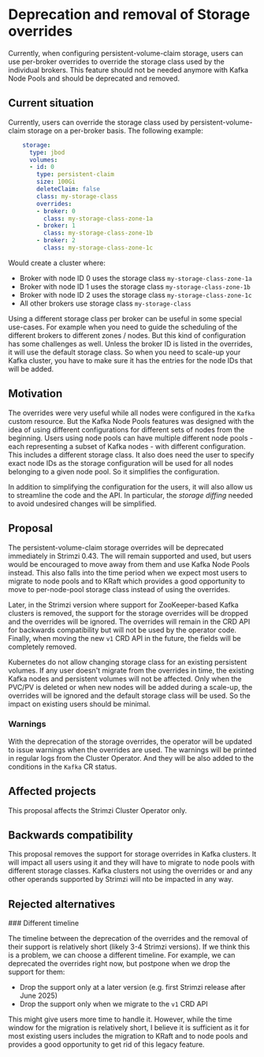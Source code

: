 # Deprecation and removal of Storage overrides

Currently, when configuring persistent-volume-claim storage, users can use per-broker overrides to override the storage class used by the individual brokers.
This feature should not be needed anymore with Kafka Node Pools and should be deprecated and removed.

## Current situation

Currently, users can override the storage class used by persistent-volume-claim storage on a per-broker basis.
The following example:

```yaml
    storage:
      type: jbod
      volumes:
      - id: 0
        type: persistent-claim
        size: 100Gi
        deleteClaim: false
        class: my-storage-class
        overrides:
        - broker: 0
          class: my-storage-class-zone-1a
        - broker: 1
          class: my-storage-class-zone-1b
        - broker: 2
          class: my-storage-class-zone-1c
```

Would create a cluster where:
* Broker with node ID 0 uses the storage class `my-storage-class-zone-1a`
* Broker with node ID 1 uses the storage class `my-storage-class-zone-1b`
* Broker with node ID 2 uses the storage class `my-storage-class-zone-1c`
* All other brokers use storage class `my-storage-class`

Using a different storage class per broker can be useful in some special use-cases.
For example when you need to guide the scheduling of the different brokers to different zones / nodes.
But this kind of configuration has some challenges as well.
Unless the broker ID is listed in the overrides, it will use the default storage class.
So when you need to scale-up your Kafka cluster, you have to make sure it has the entries for the node IDs that will be added.

## Motivation

The overrides were very useful while all nodes were configured in the `Kafka` custom resource.
But the Kafka Node Pools features was designed with the idea of using different configurations for different sets of nodes from the beginning.
Users using node pools can have multiple different node pools - each representing a subset of Kafka nodes - with different configuration.
This includes a different storage class.
It also does need the user to specify exact node IDs as the storage configuration will be used for all nodes belonging to a given node pool.
So it simplifies the configuration.

In addition to simplifying the configuration for the users, it will also allow us to streamline the code and the API.
In particular, the _storage diffing_ needed to avoid undesired changes will be simplified.

## Proposal

The persistent-volume-claim storage overrides will be deprecated immediately in Strimzi 0.43.
The will remain supported and used, but users would be encouraged to move away from them and use Kafka Node Pools instead.
This also falls into the time period when we expect most users to migrate to node pools and to KRaft which provides a good opportunity to move to per-node-pool storage class instead of using the overrides.

Later, in the Strimzi version where support for ZooKeeper-based Kafka clusters is removed, the support for the storage overrides will be dropped and the overrides will be ignored.
The overrides will remain in the CRD API for backwards compatibility but will not be used by the operator code.
Finally, when moving the new `v1` CRD API in the future, the fields will be completely removed.

Kubernetes do not allow changing storage class for an existing persistent volumes. 
If any user doesn't migrate from the overrides in time, the existing Kafka nodes and persistent volumes will not be affected.
Only when the PVC/PV is deleted or when new nodes will be added during a scale-up, the overrides will be ignored and the default storage class will be used.
So the impact on existing users should be minimal.

### Warnings

With the deprecation of the storage overrides, the operator will be updated to issue warnings when the overrides are used.
The warnings will be printed in regular logs from the Cluster Operator.
And they will be also added to the conditions in the `Kafka` CR status.

## Affected projects

This proposal affects the Strimzi Cluster Operator only.

## Backwards compatibility

This proposal removes the support for storage overrides in Kafka clusters.
It will impact all users using it and they will have to migrate to node pools with different storage classes.
Kafka clusters not using the overrides or and any other operands supported by Strimzi will nto be impacted in any way.

## Rejected alternatives

### Different timeline

The timeline between the deprecation of the overrides and the removal of their support is relatively short (likely 3-4 Strimzi versions).
If we think this is a problem, we can choose a different timeline.
For example, we can deprecated the overrides right now, but postpone when we drop the support for them:
* Drop the support only at a later version (e.g. first Strimzi release after June 2025)
* Drop the support only when we migrate to the `v1` CRD API

This might give users more time to handle it.
However, while the time window for the migration is relatively short, I believe it is sufficient as it for most existing users includes the migration to KRaft and to node pools and provides a good opportunity to get rid of this legacy feature.
